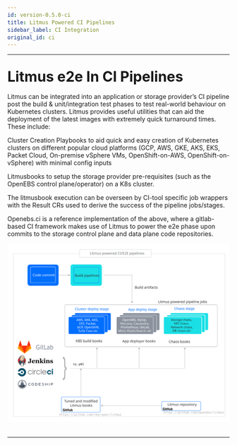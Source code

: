 ```yaml
---
id: version-0.5.0-ci
title: Litmus Powered CI Pipelines
sidebar_label: CI Integration
original_id: ci
---
```

------

## <font size="6">Litmus e2e In CI Pipelines</font>

Litmus can be integrated into an application or storage provider’s CI pipeline post 
the build & unit/integration test phases to test real-world behaviour on Kubernetes 
clusters. Litmus provides useful utilities that can aid the deployment of the latest 
images with extremely quick turnaround times. These include: 

Cluster Creation Playbooks to aid quick and easy creation of Kubernetes clusters on 
different popular cloud platforms (GCP, AWS, GKE, AKS, EKS, Packet Cloud, On-premise 
vSphere VMs, OpenShift-on-AWS, OpenShift-on-vSphere) with minimal config inputs 

Litmusbooks to setup the storage provider pre-requisites (such as the OpenEBS control 
plane/operator) on a K8s cluster. 

The litmusbook execution can be overseen by CI-tool specific job wrappers with the 
Result CRs used to derive the success of the pipeline jobs/stages.

Openebs.ci is a reference implementation of the above, where a gitlab-based CI framework 
makes use of Litmus to power the e2e phase upon commits to the storage control plane 
and data plane code repositories.

<img src="/docs/assets/litmuse2e.svg" alt="Litmus powered CI/E2E pipelines" width="900"/>



<br>

<br>

<hr>

<br>

<br>




<!-- Hotjar Tracking Code for https://docs.openebs.io -->

<script>
    (function(h,o,t,j,a,r){
        h.hj=h.hj||function(){(h.hj.q=h.hj.q||[]).push(arguments)};
        h._hjSettings={hjid:1239116,hjsv:6};
        a=o.getElementsByTagName('head')[0];
        r=o.createElement('script');r.async=1;
        r.src=t+h._hjSettings.hjid+j+h._hjSettings.hjsv;
        a.appendChild(r);
    })(window,document,'https://static.hotjar.com/c/hotjar-','.js?sv=');
</script>


<!-- Global site tag (gtag.js) - Google Analytics -->

<script async src="https://www.googletagmanager.com/gtag/js?id=UA-92076314-12"></script>
<script>
  window.dataLayer = window.dataLayer || [];
  function gtag(){dataLayer.push(arguments);}
  gtag('js', new Date());

  gtag('config', 'UA-92076314-12');
</script>
